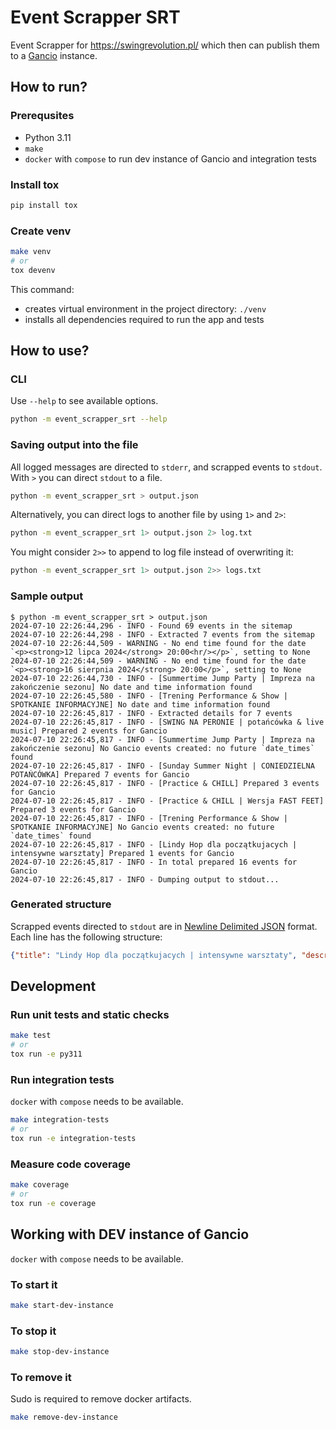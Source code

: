 # Event Scrapper SRT

Event Scrapper for <https://swingrevolution.pl/> which then can publish them to a [Gancio](https://gancio.org/) instance.

## How to run?

### Prerequsites

- Python 3.11
- `make`
- `docker` with `compose` to run dev instance of Gancio and integration tests

### Install tox

```bash
pip install tox
```

### Create venv

```bash
make venv
# or
tox devenv
```

This command:

- creates virtual environment in the project directory: `./venv`
- installs all dependencies required to run the app and tests

## How to use?

### CLI

Use `--help` to see available options.

```bash
python -m event_scrapper_srt --help
```

### Saving output into the file

All logged messages are directed to `stderr`, and scrapped events to `stdout`. With `>` you can direct `stdout` to a file.

```bash
python -m event_scrapper_srt > output.json
```

Alternatively, you can direct logs to another file by using `1>` and `2>`:

```bash
python -m event_scrapper_srt 1> output.json 2> log.txt
```

You might consider `2>>` to append to log file instead of overwriting it:

```bash
python -m event_scrapper_srt 1> output.json 2>> logs.txt
```

### Sample output

```con
$ python -m event_scrapper_srt > output.json
2024-07-10 22:26:44,296 - INFO - Found 69 events in the sitemap
2024-07-10 22:26:44,298 - INFO - Extracted 7 events from the sitemap
2024-07-10 22:26:44,509 - WARNING - No end time found for the date `<p><strong>12 lipca 2024</strong> 20:00<hr/></p>`, setting to None
2024-07-10 22:26:44,509 - WARNING - No end time found for the date `<p><strong>16 sierpnia 2024</strong> 20:00</p>`, setting to None
2024-07-10 22:26:44,730 - INFO - [Summertime Jump Party | Impreza na zakończenie sezonu] No date and time information found
2024-07-10 22:26:45,580 - INFO - [Trening Performance & Show | SPOTKANIE INFORMACYJNE] No date and time information found
2024-07-10 22:26:45,817 - INFO - Extracted details for 7 events
2024-07-10 22:26:45,817 - INFO - [SWING NA PERONIE | potańcówka & live music] Prepared 2 events for Gancio
2024-07-10 22:26:45,817 - INFO - [Summertime Jump Party | Impreza na zakończenie sezonu] No Gancio events created: no future `date_times` found
2024-07-10 22:26:45,817 - INFO - [Sunday Summer Night | CONIEDZIELNA POTAŃCÓWKA] Prepared 7 events for Gancio
2024-07-10 22:26:45,817 - INFO - [Practice & CHILL] Prepared 3 events for Gancio
2024-07-10 22:26:45,817 - INFO - [Practice & CHILL | Wersja FAST FEET] Prepared 3 events for Gancio
2024-07-10 22:26:45,817 - INFO - [Trening Performance & Show | SPOTKANIE INFORMACYJNE] No Gancio events created: no future `date_times` found
2024-07-10 22:26:45,817 - INFO - [Lindy Hop dla początkujacych | intensywne warsztaty] Prepared 1 events for Gancio
2024-07-10 22:26:45,817 - INFO - In total prepared 16 events for Gancio
2024-07-10 22:26:45,817 - INFO - Dumping output to stdout...
```

### Generated structure

Scrapped events directed to `stdout` are in [Newline Delimited JSON](https://github.com/ndjson/ndjson-spec) format. Each line has the following structure:

```json
{"title": "Lindy Hop dla początkujacych | intensywne warsztaty", "description": "<p>Daj się zarazić swingowym bakcylem...<snipped>", "place_name": "Studio Swing Revolution Trójmiasto", "place_address": "Łąkowa 35/38, Gdańsk", "online_locations": ["https://swingrevolution.pl/warsztaty-lindy-hop-od-podstaw/"], "start_datetime": 1722074400, "end_datetime": 1722085200, "multidate": 1, "tags": ["swing"], "image_url": "https://swingrevolution.pl/wp-content/uploads/2022/04/351150267_646835474155254_2037209978322475013_n.jpg"}
```

## Development

### Run unit tests and static checks

```bash
make test
# or
tox run -e py311
```

### Run integration tests

`docker` with `compose` needs to be available.

```bash
make integration-tests
# or
tox run -e integration-tests
```

### Measure code coverage

```bash
make coverage
# or
tox run -e coverage
```

## Working with DEV instance of Gancio

`docker` with `compose` needs to be available.

### To start it

```bash
make start-dev-instance
```

### To stop it

```bash
make stop-dev-instance
```

### To remove it

Sudo is required to remove docker artifacts.

```bash
make remove-dev-instance
```
